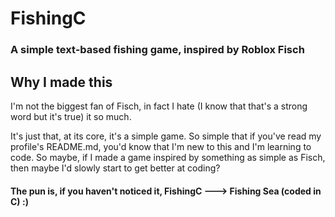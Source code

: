 # FishingC

### A simple text-based fishing game, inspired by Roblox Fisch

## Why I made this

I'm not the biggest fan of Fisch, in fact I hate (I know that that's a strong word but it's true) it so much.

It's just that, at its core, it's a simple game. So simple that if you've read my profile's README.md, you'd know that I'm new to this and I'm learning to code. So maybe, if I made a game inspired by something as simple as Fisch, then maybe I'd slowly start to get better at coding?

#### The pun is, if you haven't noticed it, FishingC ---> Fishing Sea (coded in C) :)